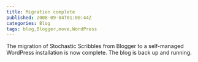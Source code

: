 ```yaml
---
title: Migration complete
published: 2008-09-04T01:00:44Z
categories: Blog
tags: blog,Blogger,move,WordPress
---
```


<p>
The migration of Stochastic Scribbles from Blogger to a self-managed WordPress installation is now complete.  The blog is back up and running.
</p>

